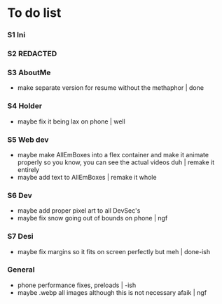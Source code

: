 # To do list
### S1 Ini
### S2 REDACTED
### S3 AboutMe
- make separate version for resume without the methaphor | done
### S4 Holder
- maybe fix it being lax on phone | well
### S5 Web dev
- maybe make AllEmBoxes into a flex container and make it animate properly so you know, you can see the actual videos duh | remake it entirely
- maybe add text to AllEmBoxes | remake it whole
### S6 Dev
- maybe add proper pixel art to all DevSec's
- maybe fix snow going out of bounds on phone | ngf
### S7 Desi
- maybe fix margins so it fits on screen perfectly but meh | done-ish
### General
- phone performance fixes, preloads | -ish
- maybe .webp all images although this is not necessary afaik | ngf